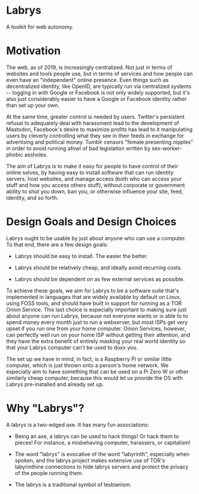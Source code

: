 # Labrys

A toolkit for web autonomy.



# Motivation

The web, as of 2019, is increasingly centralized. Not just in terms of websites and tools
people use, but in terms of services and how people can even have an "independent" online
presence. Even things such as decentralized identity, like OpenID, are typically run via
centralized systems -- logging in with Google or Facebook is not only widely supported,
but it's also just considerably easier to have a Google or Facebook identity rather than
set up your own.

At the same time, greater control is needed by users. Twitter's persistent refusal to
adequately deal with harassment lead to the development of Mastodon, Facebook's desire
to maximize profits has lead to it manipulating users by cleverly controlling what they
see in their feeds in exchange for advertising and political money. Tumblr censors
"female presenting nipples" in order to avoid running afowl of bad legislation written
by sex-worker-phobic assholes.

The aim of Labrys is to make it easy for people to have control of their online selves,
by having easy to install software that can run identity servers, host websites, and
manage access (both who can access your stuff and how you access others stuff), without
corporate or government ability to shut you down, ban you, or otherwise influence your
site, feed, identity, and so forth.



# Design Goals and Design Choices

Labrys ought to be usable by just about anyone who can use a computer. To that end,
there are a few design goals:

- Labrys should be easy to install. The easier the better.

- Labrys should be relatively cheap, and ideally avoid recurring costs.

- Labrys should be dependent on as few external services as possible.

To achieve these goals, we aim for Labrys to be a software suite that's implemented
in languages that are widely available by default on Linux, using FOSS tools, and
should have built in support for running as a TOR Onion Service. This last choice is
especially important to making sure just about anyone can run Labrys, because not
everyone wants or is able to to spend money every month just to run a webserver, but
most ISPs get very upset if you run one from your home computer. Onion Services,
however, can perfectly well run on your home ISP without getting their attention, and
they have the extra benefit of entirely masking your real world identity so that
your Labrys computer can't be used to doxx you. 

The set up we have in mind, in fact, is a Raspberry Pi or similar little computer,
which is just thrown onto a person's home network. We especially aim to have something
that can be used on a Pi Zero W or other similarly cheap computer, because this would
let us provide the OS with Labrys pre-installed and already set up.



# Why "Labrys"?

A labrys is a two-edged axe. It has many fun associations:

- Being an axe, a labrys can be used to hack things! Or hack them to pieces! For instance,
  a misbehaving computer, harassers, or capitalism!

- The word "labrys" is evocative of the word "labyrinth", especially when spoken, and the
  labrys project makes extensive use of TOR's labyrinthine connections to hide labrys
  servers and protect the privacy of the people running them.

- The labrys is a traditional symbol of lesbianism.
